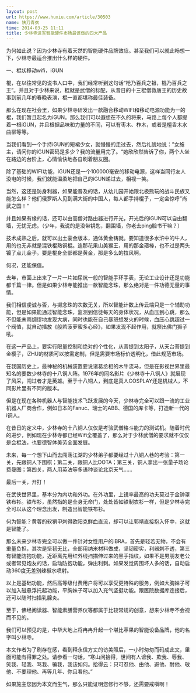 ```yaml
---
layout: post
url: https://www.huxiu.com/article/30503
name: 快刀青衣
time: 2014-03-25 11:11
title: 少林寺进军智能硬件市场最该做的四大产品
---
```

为何如此说？因为少林寺有着天然的智能硬件品牌效应。甚至我们可以就此畅想一下，少林寺最适合推出什么样的硬件。

一、棍状移动wifi，iGUN

棍，在以往常见的说书人口中，我们经常听到这句话“枪乃百兵之祖，棍乃百兵之王”。并且对于少林来说，棍就是武僧的标配，从昔日的十三棍僧救唐王的历史故事到前几年的春晚表演，棍一直都堪称最佳装备。

那么在现在社会里，如果少林寺研发出一款融合移动WIFI和移动电源功能为一的棍，我们暂且起名为iGUN。那么我们可以遐想在不久的将来，马路上每个人都提着一根iGUN，并且根据品味和力量的不同，可以有枣木、柞木，或者是檀香木水曲柳等等。

当我们看到一个手持iGUN的短裙少女，就慢慢的走过去，然后礼貌地说：”女施主，请问你的iGUN密码是多少？我的流量用完了。“她欣欣然告诉了你，两个人坐在路边的台阶上，心情愉快地各自刷着朋友圈。

除了基础的WIFI功能，iGUN还是一个100000毫安的移动电源，这样当同行友人没电的时候，我们就能温柔地把自己的iGUN递过去，相视一笑。

当然，这还是防身利器，如果能普及的话，从幼儿园开始跟北极熊玩的战斗民族又能怎么样？他们俄罗斯人见到满大街的中国人，每人都手持棍子，一定会惊呼”尚武之国！“

并且如果有缘的话，还可以由高僧对路由器进行开光，开光后的iGUN可以自由翻墙，无忧无虑。（少年，我说的是没带钥匙，翻围墙，你老去ping脸书干嘛？）

技术成熟之后，就可以出土豪金版本，通体黄金铸就。要知道很多水浒中的牛人，用的也无非就是混铁棍熟铜棍。连那花果山美猴王，用的那金箍棒，也不过是两头镀了点儿金子。要是棍身全部都是黄金，那是多么的拉风啊。

何况，还能保值。

去年，市面上出来了一片一片如尿炕一般的智能手环手表，无论工业设计还是功能都千篇一律。但是如果少林寺能推出一款智能念珠，那么绝对是一件功德无量的事情。

我们相信虔诚与否，与撷念珠的次数无关，所以智能计数上传云端只是一个辅助功能，但是如果能通过智能念珠，监测到信徒每天的身体状况，从血压到心跳，那么不但能未雨绸缪地发现大病，同时也能在自己暴怒想发火的时候，血压心跳超过一个阀值，就自动播放《般若菠萝蜜多心经》，如果发现不起作用，就祭出佛门狮子吼。

在这一产品上，要实行限量控制和绝对的个性化，从菩提到太阳子，从天台菩提到金樱子，iZHU的材质可以按需定制，但是需要市场标价透明化，借此规范市场。

在我国历史上，最神秘的机械装置要说诸葛丞相的木牛流马，但是在影视世界里最知名的要数少林寺的十八铜人阵。1976年的同名影片《少林寺十八铜人》就展现了风采，闯过者才是英雄。至于十八铜人，到底是真人COSPLAY还是机械人，不同影片里有不同的版本。

但是在现在各种机器人与智能技术飞跃发展的今天，少林寺完全可以跟一流的工业机器人厂商合作，例如日本的Fanuc、瑞士的ABB、德国的库卡等，打造新一代的i铜人。

在昔日的定义中，少林寺的十八铜人仅仅是考验武僧格斗能力的测试机。随着时代的进步，例如现在少林寺都已经Wifi全覆盖了，那么对于少林武僧的要求就不仅仅是会棍法，也要德智体美劳全面发展。

未来，每一个想下山而去闯荡江湖的少林弟子都要经过十八铜人巷的考验：第一关，先跟铜人下围棋；第二关，跟铜人比DOTA；第三关，铜人拿出一张量子场论费曼图；第四关，两人用英法等多语种谈论北京天气……

最后一关，开打！

在武侠世界里，基本分为内功和外功。在外功里，上镜率最高的功夫莫过于金钟罩铁布衫。铁布衫，虽然指的是全身无命门，处处皆如铁制衣衫一样，但是少林寺完全可以从这个理念出发，制造出智能铁布衫。

何为智能？黄蓉的软猬甲刺得欧阳克鲜血直流，却可以让郭靖直接抱入怀中，这就是智能了。

那么未来少林寺完全可以做一件针对女性用户的iBRA，首先是轻若无物，不会有重量负担，其次是坚韧无比，全部用纳米材料做成，坚韧密实，利器刺不透，第三有智能防抱功能，近距离先用红外线扫描伸过来的黑手指纹，如果不是男朋友老公或者常见炮友的话，启动防抱功能，弹出利刺。如果发觉周围坏人多的话，自动启动360度无差别辣椒水喷射。

以上是基础功能，然后高等级付费用户将可以享受更特殊的服务，例如大胸妹子可以加入磁悬浮托起功能，平胸妹子可以加入充气坚挺功能。跟医院数据库连接后，还可以随时扫描乳腺炎。

至于，佛经阅读器、智能素膳营养仪等都属于比较常规的创意，想来少林寺不会视而不见的。

我们可以预见的是，中华大地上将冉冉升起一个堪比苹果的智能设备品牌，他的名字叫少林寺。

本文作者为了刷存在感，看到释永信方丈的访美照后，一小时匆匆而码成此文，里面可能有得罪之处。请参看一句话，“寒山问拾得，世间有人谤我、欺我、辱我、笑我、轻我、骂我、骗我，我该如何。拾得云：只可忍他、由他、避他、耐他、敬他、不要理他、再等几年、你且看他。”

如果施主您因为本文而生气，那么只能证明您修行不够，还需要戒嗔啊！

